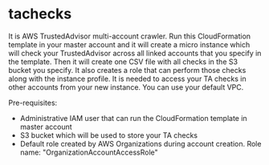 # tachecks

It is AWS TrustedAdvisor multi-account crawler. Run this CloudFormation template in your master account and it will create a micro instance which will check your TrustedAdvisor across all linked accounts that you specify in the template. Then it will create one CSV file with all checks in the S3 bucket you specify. It also creates a role that can perform those checks along with the instance profile. It is needed to access your TA checks in other accounts from your new instance. You can use your default VPC.

Pre-requisites:
- Administrative IAM user that can run the CloudFormation template in master account
- S3 bucket which will be used to store your TA checks
- Default role created by AWS Organizations during account creation. Role name: "OrganizationAccountAccessRole"
